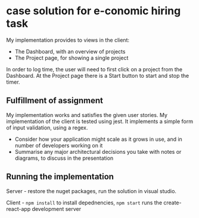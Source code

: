 # case solution for e-conomic hiring task

My implementation provides to views in the client:

* The Dashboard, with an overview of projects
* The Project page, for showing a single project

In order to log time, the user will need to first click on a project from the Dashboard. At the Project page there is a Start button to start and stop the timer.

## Fulfillment of assignment

My implementation works and satisfies the given user stories.
My implementation of the client is tested using jest.
It implements a simple form of input validation, using a regex.

* Consider how your application might scale as it grows in use, and in number of developers working on it
* Summarise any major architectural decisions you take with notes or diagrams, to discuss in the presentation

## Running the implementation

Server - restore the nuget packages, run the solution in visual studio.

Client - `npm install` to install depednencies, `npm start` runs the create-react-app development server
